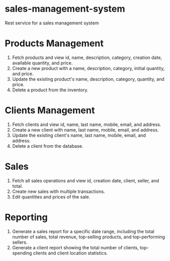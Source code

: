 # sales-management-system
Rest service for a sales management system
# Products Management
1. Fetch products and view id, name, description, category, creation date,
available quantity, and price.
2. Create a new product with a name, description, category, initial quantity, and
price.
3. Update the existing product's name, description, category, quantity, and price.
4. Delete a product from the inventory.
# ##########################################
# Clients Management
1. Fetch clients and view id, name, last name, mobile,
email, and address.
2. Create a new client with name, last name, mobile,
email, and address.
3. Update the existing client's name, last name,
mobile, email, and address.
4. Delete a client from the database.
# ##########################################
# Sales
1. Fetch all sales operations and view id, creation date, client, seller, and
total.
2. Create new sales with multiple transactions.
3. Edit quantities and prices of the sale.
# ##########################################
# Reporting
1. Generate a sales report for a specific date range, including the total number of sales, total
revenue, top-selling products, and top-performing sellers.
2. Generate a client report showing the total number of clients, top-spending clients and client location statistics.
